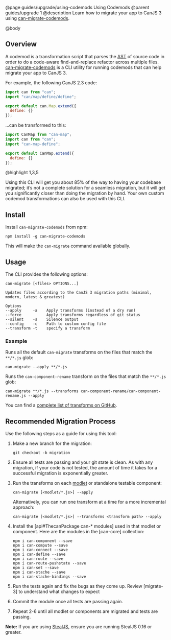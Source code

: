 @page guides/upgrade/using-codemods Using Codemods
@parent guides/upgrade 1
@description Learn how to migrate your app to CanJS 3 using [can-migrate-codemods](https://www.npmjs.com/package/can-migrate-codemods).

@body

## Overview

A codemod is a transformation script that parses the [AST](https://en.wikipedia.org/wiki/Abstract_syntax_tree)
of source code in order to do a code-aware find-and-replace refactor across
multiple files. [can-migrate-codemods](https://www.npmjs.com/package/can-migrate-codemods)
is a CLI utility for running codemods that can help migrate your app to CanJS 3.

For example, the following CanJS 2.3 code:

```js
import can from "can";
import "can/map/define/define";

export default can.Map.extend({
  define: {}
});
```

…can be transformed to this:

```js
import CanMap from "can-map";
import can from "can";
import "can-map-define";

export default CanMap.extend({
  define: {}
});
```
@highlight 1,3,5

Using this CLI will get you about 85% of the way to having your codebase
migrated; it’s not a complete solution for a seamless migration, but it will get
you significantly closer than doing the migration by hand. Your own custom
codemod transformations can also be used with this CLI.

## Install

Install `can-migrate-codemods` from npm:

```shell
npm install -g can-migrate-codemods
```

This will make the `can-migrate` command available globally.

## Usage

The CLI provides the following options:

```
can-migrate [<files> OPTIONS...]

Updates files according to the CanJS 3 migration paths (minimal, modern, latest & greatest)

Options
--apply     -a    Apply transforms (instead of a dry run)
--force           Apply transforms regardless of git status
--silent    -s    Silence output
--config    -c    Path to custom config file
--transform -t    specify a transform
```

### Example

Runs all the default `can-migrate` transforms on the files that match the `**/*.js` glob:

```shell
can-migrate --apply **/*.js
```

Runs the `can-component-rename` transform on the files that match the `**/*.js` glob:

```shell
can-migrate **/*.js --transforms can-component-rename/can-component-rename.js --apply
```

You can find a [complete list of transforms on GitHub](https://github.com/canjs/can-migrate-codemods/tree/master/src/transforms).

## Recommended Migration Process

Use the following steps as a guide for using this tool:

1. Make a new branch for the migration:
    ```shell
    git checkout -b migration
    ```
2. Ensure all tests are passing and your git state is clean.
  As with any migration, if your code is not tested, the amount of time it takes for a successful migration is exponentially greater.
3. Run the transforms on each [modlet](https://www.bitovi.com/blog/modlet-workflows) or standalone testable component:
    ```shell
    can-migrate [<modlet/*.js>] --apply
    ```
    Alternatively, you can run one transform at a time for a more incremental approach:
    ```shell
    can-migrate [<modlet/*.js>] --transforms <transform path> --apply
    ```
4. Install the [api#ThecanPackage can-* modules] used in that modlet or component. Here are the modules in the [can-core] collection:
    ```shell
    npm i can-component --save
    npm i can-compute --save
    npm i can-connect --save
    npm i can-define --save
    npm i can-route --save
    npm i can-route-pushstate --save
    npm i can-set --save
    npm i can-stache --save
    npm i can-stache-bindings --save
    ```

5. Run the tests again and fix the bugs as they come up.
  Review [migrate-3] to understand what changes to expect
6. Commit the module once all tests are passing again.
7. Repeat 2-6 until all modlet or components are migrated and tests are passing.

**Note:** If you are using [StealJS](https://stealjs.com/), ensure you are running StealJS 0.16 or greater.
